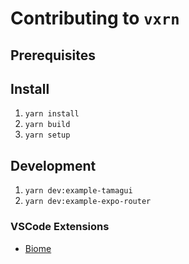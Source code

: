 # Contributing to `vxrn`

## Prerequisites

## Install

1. `yarn install`
1. `yarn build`
1. `yarn setup`

## Development

1. `yarn dev:example-tamagui`
1. `yarn dev:example-expo-router`

### VSCode Extensions

- [Biome](https://marketplace.visualstudio.com/items?itemName=biomejs.biome)
